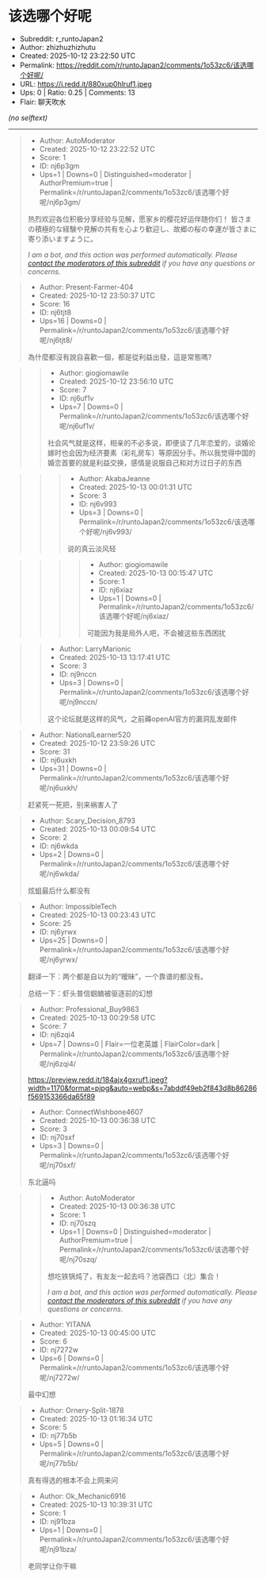 # 该选哪个好呢

- Subreddit: r_runtoJapan2
- Author: zhizhuzhizhutu
- Created: 2025-10-12 23:22:50 UTC
- Permalink: https://reddit.com/r/runtoJapan2/comments/1o53zc6/该选哪个好呢/
- URL: https://i.redd.it/880xup0hlruf1.jpeg
- Ups: 0 | Ratio: 0.25 | Comments: 13
- Flair: 聊天吹水

_(no selftext)_

---

> - Author: AutoModerator
> - Created: 2025-10-12 23:22:52 UTC
> - Score: 1
> - ID: nj6p3gm
> - Ups=1 | Downs=0 | Distinguished=moderator | AuthorPremium=true | Permalink=/r/runtoJapan2/comments/1o53zc6/该选哪个好呢/nj6p3gm/
>
> 热烈欢迎各位积极分享经验与见解，愿家乡的樱花好运伴随你们！
> 皆さまの積極的な経験や見解の共有を心より歓迎し、故郷の桜の幸運が皆さまに寄り添いますように。
> 
> *I am a bot, and this action was performed automatically. Please [contact the moderators of this subreddit](/message/compose/?to=/r/runtoJapan2) if you have any questions or concerns.*

> - Author: Present-Farmer-404
> - Created: 2025-10-12 23:50:37 UTC
> - Score: 16
> - ID: nj6tjt8
> - Ups=16 | Downs=0 | Permalink=/r/runtoJapan2/comments/1o53zc6/该选哪个好呢/nj6tjt8/
>
> 為什麼都沒有說自喜歡一個，都是從利益出發，這是常態嗎?

>> - Author: giogiomawile
>> - Created: 2025-10-12 23:56:10 UTC
>> - Score: 7
>> - ID: nj6uf1v
>> - Ups=7 | Downs=0 | Permalink=/r/runtoJapan2/comments/1o53zc6/该选哪个好呢/nj6uf1v/
>>
>> 社会风气就是这样，相亲的不必多说，即便谈了几年恋爱的，谈婚论嫁时也会因为经济要素（彩礼房车）等原因分手。所以我觉得中国的婚恋首要的就是利益交换，感情是说服自己和对方过日子的东西

>>> - Author: AkabaJeanne
>>> - Created: 2025-10-13 00:01:31 UTC
>>> - Score: 3
>>> - ID: nj6v993
>>> - Ups=3 | Downs=0 | Permalink=/r/runtoJapan2/comments/1o53zc6/该选哪个好呢/nj6v993/
>>>
>>> 说的真云淡风轻

>>>> - Author: giogiomawile
>>>> - Created: 2025-10-13 00:15:47 UTC
>>>> - Score: 1
>>>> - ID: nj6xiaz
>>>> - Ups=1 | Downs=0 | Permalink=/r/runtoJapan2/comments/1o53zc6/该选哪个好呢/nj6xiaz/
>>>>
>>>> 可能因为我是局外人吧，不会被这些东西困扰

>> - Author: LarryMarionic
>> - Created: 2025-10-13 13:17:41 UTC
>> - Score: 3
>> - ID: nj9nccn
>> - Ups=3 | Downs=0 | Permalink=/r/runtoJapan2/comments/1o53zc6/该选哪个好呢/nj9nccn/
>>
>> 这个论坛就是这样的风气，之前薅openAI官方的漏洞乱发邮件

> - Author: NationalLearner520
> - Created: 2025-10-12 23:59:26 UTC
> - Score: 31
> - ID: nj6uxkh
> - Ups=31 | Downs=0 | Permalink=/r/runtoJapan2/comments/1o53zc6/该选哪个好呢/nj6uxkh/
>
> 赶紧死一死把，别来祸害人了

> - Author: Scary_Decision_8793
> - Created: 2025-10-13 00:09:54 UTC
> - Score: 2
> - ID: nj6wkda
> - Ups=2 | Downs=0 | Permalink=/r/runtoJapan2/comments/1o53zc6/该选哪个好呢/nj6wkda/
>
> 炫蛆最后什么都没有

> - Author: ImpossibleTech
> - Created: 2025-10-13 00:23:43 UTC
> - Score: 25
> - ID: nj6yrwx
> - Ups=25 | Downs=0 | Permalink=/r/runtoJapan2/comments/1o53zc6/该选哪个好呢/nj6yrwx/
>
> 翻译一下：两个都是自以为的“暧昧”，一个靠谱的都没有。
> 
> 总结一下：虾头普信蝈蝻被驱逐前的幻想

> - Author: Professional_Buy9863
> - Created: 2025-10-13 00:29:58 UTC
> - Score: 7
> - ID: nj6zqi4
> - Ups=7 | Downs=0 | Flair=一位老英雄 | FlairColor=dark | Permalink=/r/runtoJapan2/comments/1o53zc6/该选哪个好呢/nj6zqi4/
>
> https://preview.redd.it/184ajx4gxruf1.jpeg?width=1170&format=pjpg&auto=webp&s=7abddf49eb2f843d8b86286f569153366da65f89

> - Author: ConnectWishbone4607
> - Created: 2025-10-13 00:36:38 UTC
> - Score: 3
> - ID: nj70sxf
> - Ups=3 | Downs=0 | Permalink=/r/runtoJapan2/comments/1o53zc6/该选哪个好呢/nj70sxf/
>
> 东北逼吗

>> - Author: AutoModerator
>> - Created: 2025-10-13 00:36:38 UTC
>> - Score: 1
>> - ID: nj70szq
>> - Ups=1 | Downs=0 | Distinguished=moderator | AuthorPremium=true | Permalink=/r/runtoJapan2/comments/1o53zc6/该选哪个好呢/nj70szq/
>>
>> 想吃铁锅炖了，有友友一起去吗？池袋西口（北）集合！
>> 
>> 
>> *I am a bot, and this action was performed automatically. Please [contact the moderators of this subreddit](/message/compose/?to=/r/runtoJapan2) if you have any questions or concerns.*

> - Author: YITANA
> - Created: 2025-10-13 00:45:00 UTC
> - Score: 6
> - ID: nj7272w
> - Ups=6 | Downs=0 | Permalink=/r/runtoJapan2/comments/1o53zc6/该选哪个好呢/nj7272w/
>
> 最中幻想

> - Author: Ornery-Split-1878
> - Created: 2025-10-13 01:16:34 UTC
> - Score: 5
> - ID: nj77b5b
> - Ups=5 | Downs=0 | Permalink=/r/runtoJapan2/comments/1o53zc6/该选哪个好呢/nj77b5b/
>
> 真有得选的根本不会上网来问

> - Author: Ok_Mechanic6916
> - Created: 2025-10-13 10:39:31 UTC
> - Score: 1
> - ID: nj91bza
> - Ups=1 | Downs=0 | Permalink=/r/runtoJapan2/comments/1o53zc6/该选哪个好呢/nj91bza/
>
> 老同学让你干嘛
